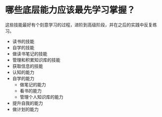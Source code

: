# 哪些底层能力应该最先学习掌握？

这些技能最好有个刻意学习的过程，进阶到高级阶段，并在之后的实践中反复练习。
- 读书的技能
- 自学的技能
- 做读书笔记的技能
- 管理和积累知识库的技能
- 获取信息的技能
- 认知的能力
- 自学的能力
    - 做笔记的能力
    - 看书的能力
    - 管理个人知识库的能力
- 提升自我的能力
- 做计划的能力


